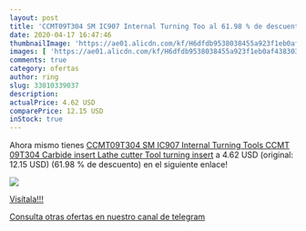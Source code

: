 ```yaml
---
layout: post
title: 'CCMT09T304 SM IC907 Internal Turning Too al 61.98 % de descuento'
date: 2020-04-17 16:47:46
thumbnailImage: 'https://ae01.alicdn.com/kf/H6dfdb9538038455a923f1eb0af438303r/CCMT09T304-SM-IC907-Internal-Turning-Tools-CCMT-09T304-Carbide-insert-Lathe-cutter-Tool-turning-insert.jpg_350x350._SL200_.jpg'
images: [ 'https://ae01.alicdn.com/kf/H6dfdb9538038455a923f1eb0af438303r/CCMT09T304-SM-IC907-Internal-Turning-Tools-CCMT-09T304-Carbide-insert-Lathe-cutter-Tool-turning-insert.jpg_350x350._SL200_.jpg' ]
comments: true
category: ofertas
author: ring
slug: 33010339037
description:
actualPrice: 4.62 USD
comparePrice: 12.15 USD
inStock: true
---
```


Ahora mismo tienes [CCMT09T304 SM IC907 Internal Turning Tools CCMT 09T304 Carbide insert Lathe cutter Tool turning insert](https://www.amazon.com/dp/33010339037/?tag=redken08-20) a 4.62 USD (original: 12.15 USD) (61.98 %  de descuento) en el siguiente enlace!

[![](https://ae01.alicdn.com/kf/H6dfdb9538038455a923f1eb0af438303r/CCMT09T304-SM-IC907-Internal-Turning-Tools-CCMT-09T304-Carbide-insert-Lathe-cutter-Tool-turning-insert.jpg_350x350._SL200_.jpg)](https://www.amazon.com/dp/33010339037/?tag=redken08-20)

[Visítala!!!](https://www.amazon.com/dp/33010339037/?tag=redken08-20)

[Consulta otras ofertas en nuestro canal de telegram](https://t.me/s/ofertas25)

